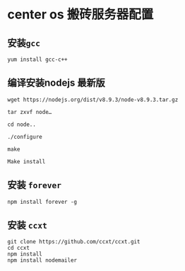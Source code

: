 # center os 搬砖服务器配置


## 安装`gcc`

`yum install gcc-c++`

## 编译安装nodejs 最新版

```
wget https://nodejs.org/dist/v8.9.3/node-v8.9.3.tar.gz

tar zxvf node…

cd node..

./configure

make

Make install

```

## 安装 `forever`

`npm install forever -g`

## 安装 `ccxt`

```
git clone https://github.com/ccxt/ccxt.git
cd ccxt
npm install
npm install nodemailer
```